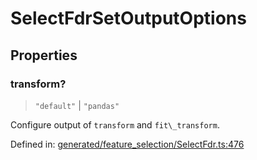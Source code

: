 # SelectFdrSetOutputOptions

## Properties

### transform?

> `"default"` \| `"pandas"`

Configure output of `transform` and `fit\_transform`.

Defined in:  [generated/feature\_selection/SelectFdr.ts:476](https://github.com/transitive-bullshit/scikit-learn-ts/blob/122b3c0/packages/sklearn/src/generated/feature_selection/SelectFdr.ts#L476)
